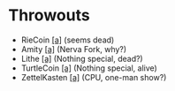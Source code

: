 # Throwouts

- RieCoin [[a]](https://bitcointalk.org/index.php?topic=446703.6080) (seems dead)
- Amity [[a]](https://bitcointalk.org/index.php?topic=5149680.0) (Nerva Fork, why?)
- Lithe [[a]](https://bitcointalk.org/index.php?topic=5097562.0) (Nothing special, dead?)
- TurtleCoin [[a]](https://bitcointalk.org/index.php?topic=2872287.0) (Nothing special, alive)
- ZettelKasten [[a]](https://bitcointalk.org/index.php?topic=3207356.0) (CPU, one-man show?)
